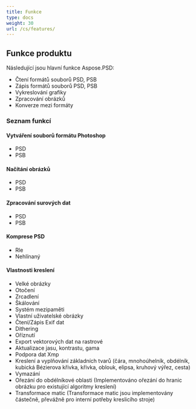 ```yaml
---
title: Funkce
type: docs
weight: 30
url: /cs/features/
---
```


## **Funkce produktu**
Následující jsou hlavní funkce Aspose.PSD:

- Čtení formátů souborů PSD, PSB
- Zápis formátů souborů PSD, PSB
- Vykreslování grafiky
- Zpracování obrázků
- Konverze mezi formáty
### **Seznam funkcí**
#### **Vytváření souborů formátu Photoshop**
- PSD
- PSB
#### **Načítání obrázků**
- PSD
- PSB
#### **Zpracování surových dat**
- PSD
- PSB
#### **Komprese PSD**
- Rle
- Nehlínaný
#### **Vlastnosti kreslení**
- Velké obrázky
- Otočení
- Zrcadlení
- Škálování
- Systém mezipaměti
- Vlastní uživatelské obrázky
- Čtení/Zápis Exif dat
- Dithering
- Oříznutí
- Export vektorových dat na rastrové
- Aktualizace jasu, kontrastu, gama
- Podpora dat Xmp
- Kreslení a vyplňování základních tvarů (čára, mnohoúhelník, obdélník, kubická Bézierova křivka, křivka, oblouk, elipsa, kruhový výřez, cesta)
- Vymazání
- Ořezání do obdélníkové oblasti (Implementováno ořezání do hranic obrázku pro existující algoritmy kreslení)
- Transformace matic (Transformace matic jsou implementovány částečně, převážně pro interní potřeby kreslicího stroje)
